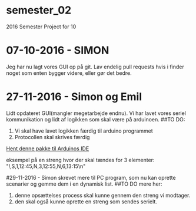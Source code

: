 # semester_02
2016 Semester Project for 10

# 07-10-2016 - SIMON
  Jeg har nu lagt vores GUI op på git. Lav endelig pull requests hvis i finder noget som enten bygger videre, eller gør det bedre.
# 27-11-2016 - Simon og Emil
Lidt opdateret GUI(mangler megetarbejde endnu). Vi har lavet vores seriel kommunikation og lidt af logikken som skal være på arduinoen.
##TO DO:
1. Vi skal have lavet logikken færdig til arduino programmet
2. Protocollen skal skrives færdig
     
[Hent denne pakke til Arduinos IDE](https://github.com/maniacbug/StandardCplusplus)
   
eksempel på en streng hvor der skal tændes for 3 elementer:
"!,S,1,12:45,N,3,12:55,N,6,13:15\n"

#29-11-2016 - Simon
skrevet mere til PC program, som nu kan oprette scenarier og gemme dem i en dynamisk list.
##TO DO mere her:
1. denne opsættelses process skal kunne gennem den streng vi modtager.
2. den skal også kunne oprette en streng som sendes serielt.


